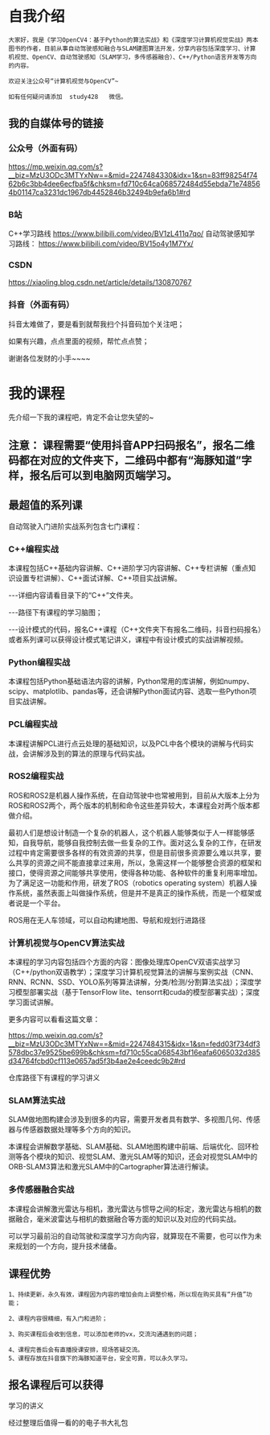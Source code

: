 # 自我介绍

`大家好，我是《学习OpenCV4：基于Python的算法实战》和《深度学习计算机视觉实战》两本图书的作者，目前从事自动驾驶感知融合与SLAM建图算法开发，分享内容包括深度学习、计算机视觉、OpenCV、自动驾驶感知（SLAM学习，多传感器融合）、C++/Python语言开发等方向的内容。`

`欢迎关注公众号“计算机视觉与OpenCV”~`

`如有任何疑问请添加  study428   微信。`

## 我的自媒体号的链接
### 公众号（外面有码）
https://mp.weixin.qq.com/s?__biz=MzU3ODc3MTYxNw==&mid=2247484330&idx=1&sn=83ff98254f7462b6c3bb4dee6ecfba5f&chksm=fd710c64ca068572484d55ebda71e748564b01147ca3231dc1967db4452846b32494b9efa6b1#rd

### B站
C++学习路线
https://www.bilibili.com/video/BV1zL411q7qo/
自动驾驶感知学习路线：
https://www.bilibili.com/video/BV15o4y1M7Yx/

### CSDN
https://xiaoling.blog.csdn.net/article/details/130870767

### 抖音（外面有码）
抖音太难做了，要是看到就帮我扫个抖音码加个关注吧；

如果有兴趣，点点里面的视频，帮忙点点赞；

谢谢各位发财的小手~~~~


# 我的课程
先介绍一下我的课程吧，肯定不会让您失望的~

## 注意： 课程需要“使用抖音APP扫码报名”，报名二维码都在对应的文件夹下，二维码中都有“海豚知道”字样，报名后可以到电脑网页端学习。


## 最超值的系列课
自动驾驶入门进阶实战系列包含七门课程：

### C++编程实战
本课程包括C++基础内容讲解、C++进阶学习内容讲解、C++专栏讲解（重点知识设置专栏讲解）、C++面试详解、C++项目实战讲解。

---详细内容请看目录下的“C++”文件夹。

---路径下有课程的学习脑图；

---设计模式的代码，报名C++课程（C++文件夹下有报名二维码，抖音扫码报名）或者系列课可以获得设计模式笔记讲义，课程中有设计模式的实战讲解视频。



### Python编程实战

本课程包括Python基础语法内容的讲解，Python常用的库讲解，例如numpy、scipy、matplotlib、pandas等，还会讲解Python面试内容、选取一些Python项目实战讲解。



### PCL编程实战

本课程讲解PCL进行点云处理的基础知识，以及PCL中各个模块的讲解与代码实战，会讲解涉及到的算法的原理与代码实战。



### ROS2编程实战

ROS和ROS2是机器人操作系统，在自动驾驶中也常被用到，目前从大版本上分为ROS和ROS2两个，两个版本的机制和命令这些差异较大，本课程会对两个版本都做介绍。

最初人们是想设计制造一个复杂的机器人，这个机器人能够类似于人一样能够感知，自我导航，能够自我控制去做一些复杂的工作。面对这么复杂的工作，在研发过程中肯定需要很多各样的有效资源的共享，但是目前很多资源要么难以共享，要么共享的资源之间不能直接拿过来用，所以，急需这样一个能够整合资源的框架和接口，使得资源之间能够共享使用，使得各种功能、各种软件的重复利用率增加。为了满足这一功能和作用，研发了ROS（robotics operating system）机器人操作系统，虽然表面上叫做操作系统，但是并不是真正的操作系统，而是一个框架或者说是一个平台。

ROS用在无人车领域，可以自动构建地图、导航和规划行进路径



### 计算机视觉与OpenCV算法实战
本课程的学习内容包括四个方面的内容：图像处理库OpenCV双语实战学习（C++/python双语教学）；深度学习计算机视觉算法的讲解与案例实战（CNN、RNN、RCNN、SSD、YOLO系列等算法讲解，分类/检测/分割算法实战）；深度学习模型部署实战（基于TensorFlow lite、tensorrt和cuda的模型部署实战）；深度学习面试讲解。

更多内容可以看看这篇文章：

https://mp.weixin.qq.com/s?__biz=MzU3ODc3MTYxNw==&mid=2247484315&idx=1&sn=fedd03f734df3578dbc37e9525be699b&chksm=fd710c55ca068543bf16eafa6065032d385d34764fcbd0cf113e0657ad5f3b4ae2e4ceedc9b2#rd

仓库路径下有课程的学习讲义

### SLAM算法实战

SLAM做地图构建会涉及到很多的内容，需要开发者具有数学、多视图几何、传感器与传感器数据处理等多个方向的知识。

本课程会讲解数学基础、SLAM基础、SLAM地图构建中前端、后端优化、回环检测等各个模块的知识、视觉SLAM、激光SLAM等的知识，还会对视觉SLAM中的ORB-SLAM3算法和激光SLAM中的Cartographer算法进行解读。



### 多传感器融合实战

本课程会讲解激光雷达与相机，激光雷达与惯导之间的标定，激光雷达与相机的数据融合，毫米波雷达与相机的数据融合等方面的知识以及对应的代码实战。




可以学习最前沿的自动驾驶和深度学习方向内容，就算现在不需要，也可以作为未来规划的一个方向，提升技术储备。

## 课程优势

~~~
1、持续更新，永久有效，课程因为内容的增加会向上调整价格，所以现在购买具有“升值”功能；

2、课程内容很精细，有入门和进阶；

3、购买课程后会收到信息，可以添加老师的vx，交流沟通遇到的问题；

4、课程完善后会有直播授课安排，现场答疑交流。
5、课程存放在抖音旗下的海豚知道平台，安全可靠，可以永久学习。
~~~~

## 报名课程后可以获得
学习的讲义

经过整理后值得一看的的电子书大礼包




